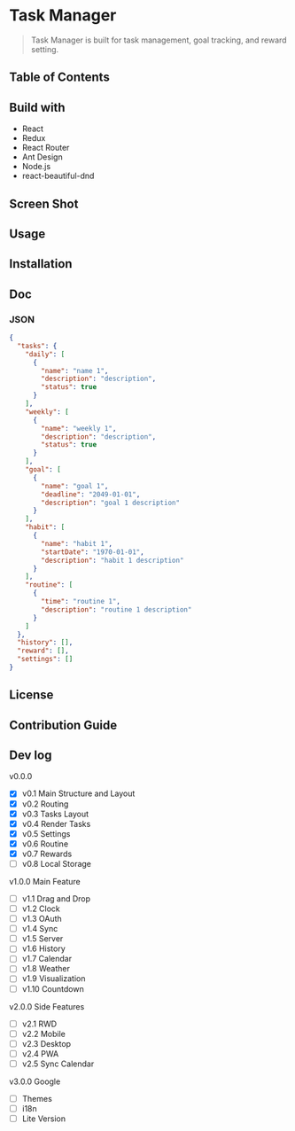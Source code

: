 # Task Manager

> Task Manager is built for task management, goal tracking, and reward setting.

## Table of Contents

## Build with

- React
- Redux
- React Router
- Ant Design
- Node.js
- react-beautiful-dnd

## Screen Shot

## Usage

## Installation

## Doc

### JSON

```json
{
  "tasks": {
    "daily": [
      {
        "name": "name 1",
        "description": "description",
        "status": true
      }
    ],
    "weekly": [
      {
        "name": "weekly 1",
        "description": "description",
        "status": true
      }
    ],
    "goal": [
      {
        "name": "goal 1",
        "deadline": "2049-01-01",
        "description": "goal 1 description"
      }
    ],
    "habit": [
      {
        "name": "habit 1",
        "startDate": "1970-01-01",
        "description": "habit 1 description"
      }
    ],
    "routine": [
      {
        "time": "routine 1",
        "description": "routine 1 description"
      }
    ]
  },
  "history": [],
  "reward": [],
  "settings": []
}
```

## License

## Contribution Guide

## Dev log

v0.0.0

- [x] v0.1 Main Structure and Layout
- [x] v0.2 Routing
- [x] v0.3 Tasks Layout
- [x] v0.4 Render Tasks
- [x] v0.5 Settings
- [x] v0.6 Routine
- [x] v0.7 Rewards
- [ ] v0.8 Local Storage

v1.0.0 Main Feature

- [ ] v1.1 Drag and Drop
- [ ] v1.2 Clock
- [ ] v1.3 OAuth
- [ ] v1.4 Sync
- [ ] v1.5 Server
- [ ] v1.6 History
- [ ] v1.7 Calendar
- [ ] v1.8 Weather
- [ ] v1.9 Visualization
- [ ] v1.10 Countdown

v2.0.0 Side Features

- [ ] v2.1 RWD
- [ ] v2.2 Mobile
- [ ] v2.3 Desktop
- [ ] v2.4 PWA
- [ ] v2.5 Sync Calendar

v3.0.0 Google

- [ ] Themes
- [ ] i18n
- [ ] Lite Version
